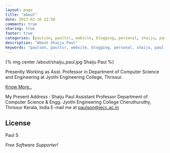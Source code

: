 ```yaml
---
layout: page
title: "about"
date: 2013-02-16 22:50
comments: true
sharing: true
footer: true
categories: [paulson, paultsr, website, blogging, personal, shaiju, paul, shaiju paul, me]
description: "About Shaiju Paul"
keywords: "paulson, paultsr, website, blogging, personal, shaiju, paul, shaiju paul, me, paulson.in, paultsr.in"
---
```

{% img center /about/shaiju_paul.jpg Shaiju Paul %}

Presently Working as Asst. Professor in Department of Computer Science and Engineering at Jyothi Engineering College, Thrissur.

[Know More..](http://about.me/paulson)

My Present Address : 
	Shaiju Paul
	Assistant Professor
	Department of Computer Science & Engg. 
	Jyothi Engineering College
	Cheruthuruthy, Thrissur
	Kerala, India
	E-mail me at <paulson@jecc.ac.in>


License
-

Paul S

*Free Software Supporter!*
